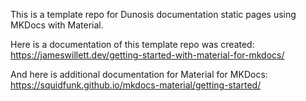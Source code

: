This is a template repo for Dunosis documentation static pages using MKDocs with Material. 

Here is a documentation of this template repo was created: 
https://jameswillett.dev/getting-started-with-material-for-mkdocs/

And here is additional documentation for Material for MKDocs:
https://squidfunk.github.io/mkdocs-material/getting-started/ 
